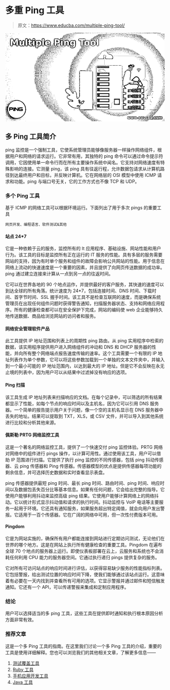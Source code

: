 # 多重 Ping 工具

> 原文：<https://www.educba.com/multiple-ping-tool/>

![Multiple Ping Tool](img/4a3b964c41d797c536dcfc1b5a7e19b1.png)



## 多 Ping 工具简介

ping 监控是一个强制工具，它使系统管理员能够像服务器一样操作网络组件，根据用户和网络的请求运行。它非常有用，其独特的 ping 命令可以通过命令提示符调用，它因使用单一命令行而在所有主要操作系统中闻名。它支持对网络速度有特殊影响的连接。它测量 ping，该 ping 具有往返行程，允许数据包请求从计算机路径到达最终用户和目标，并反映计算机。它在网络层的 OSI 模型中使用 ICMP 请求和功能。ping 与端口号无关，它的工作方式也不像 TCP 和 UDP。

### 多个 Ping 工具

基于 ICMP 的网络工具可以根据环境运行。下面列出了用于多次 pings 的重要工具

<small>网页开发、编程语言、软件测试&其他</small>

#### 站点 24*7

它是一种依赖于云的服务，监控所有的 It 应用程序、基础设施、网站性能和用户行为。该工具的目标是监控所有正在运行的 IT 服务的性能。具有多层的服务需要网站的支持，因为有时单个服务和组件的故障会影响公共网站的性能。用于信息在网络上流动的快速速度是一个重要的因素，并且提供了向网页传送数据的成功率。ping 通过建立连接来计算从一点到另一点的往返时间。

它可以在世界各地的 90 个地点运作，并提供最好的客户服务，其快速的速度可以到达全球的所有角落。统计速度为 24*7，包括连接时间、DNS 时间、下载时间、首字节时间、SSL 握手时间。该工具不是检查互联网的速度，而是确保系统管理员在出现任何组件问题时获得警告通知，扫描服务器状态、支持和网络应用程序。所有的健康检查都可以在安全保护下完成，网站的编码使 web 企业能够持久地传送数据、商品给浏览网站的访问者和服务。

#### 网络安全管理软件产品

此工具提供 IP 地址范围和列表上的周期性 ping 路由。从 ping 实用程序中检索的数据，该实用程序提供用户进入网络组件的冲动和 DNS 和 DHCP 服务器的性能，并向所有整个网络端点报告速度传输的速率。这个工具需要一个有限的 IP 地址列表作为单个参数，它可以将这些参数加载到一个单独的文本文件夹中，并输入到一个最小可能的 IP 地址范围内，以达到最大的 IP 地址。但是它不会反映在永无止境的列表中，因为用户可以从结果中过滤掉没有响应的选项。

#### Ping 扫描

该工具生成 IP 地址列表来扫描响应的文档。在每个记录中，可以筛选的所有结果都显示了性能，如每个节点的响应时间以及主机名，因为它可以引用 DNS 服务器。一个简单的报告提示用户关于问题，像一个空的主机名显示在 DNS 服务器中丢失的地址。结果可以提取到 TXT，XLS，或 CSV 文件，并可以导入到其他系统进行比较和分析其他来源。

#### 佩斯勒 PRTG 网络监控工具

这是一个著名的网络监控工具，提供了一个快速交付 ping 监控体验。PRTG 网络对网络中的组件进行 pings 操作，以计算可用性。通过使用该工具，用户可以借助 IP 范围进行扫描。它提供了执行 ping 监控的不同传感器，包括 ping 抖动传感器、云 ping 传感器和 Ping 传感器。传感器模型的优点是提供传感器每项功能的剩余信息，并可选择历史数据和实时查看显示表盘。

ping 传感器提供最短 ping 时间、最长 ping 时间、路由时间、ping 时间、响应时间以及数据包丢失百分比等基本信息。如果有任何问题，它会给出完整的指导。它使用户能够利用抖动来监控高级 ping 结果。它使用户能够计算网络上的网络抖动。它以统计形式显示抖动值和请求的执行时间。抖动监控与 VoIP 电话等主要服务一起用于环境。它还具有通知服务，如果服务超出特定阈值，就会向用户发出警报。它适用于一百个传感器。它在广阔的网络中可用，但一次性付费版本可用。

#### Pingdom

它是为网站实施的，确保所有用户都能连接到网站进行定期访问测试，无论他们在世界的哪个地方。这是在网站上执行所有健康检查的重要工具。Pingdom 在遍布全球 70 个地点的服务器上运行。即使仪表板部署在云上，云服务和系统也不会消耗任何利用 CPU 能力的服务器空间。它通过执行递归 pings 提供复杂的服务。

它对所有可访问站点的响应时间进行评估，以获得容易缺少服务的性能指标列表。它包括警报，给出测试位置的响应时间下降，使我们能够通过该站点运行。这意味着有必要在一天内找到并查看所有可用的选项。它显示警报并通过邮件和短信触发通知。它还有一个 API，可以传递警报来集成和定制应用程序。

### 结论

用户可以选择适当的多 ping 工具，这些工具在提供即时通知和执行根本原因分析方面非常有效。

### 推荐文章

这是一个多 Ping 工具的指南。在这里我们讨论一个多 Ping 工具的介绍，重要的工具是使用详细解释。您也可以浏览我们的其他相关文章，了解更多信息——

1.  [测试覆盖工具](https://www.educba.com/test-coverage-tools/)
2.  [Ruby 工具](https://www.educba.com/ruby-tools/)
3.  [手机应用开发工具](https://www.educba.com/mobile-app-design-software/)
4.  [Java 工具](https://www.educba.com/java-tools/)





